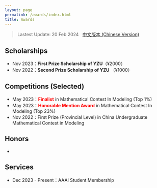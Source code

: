 ```yaml
---
layout: page
permalink: /awards/index.html
title: Awards
---
```


> Lastest Update: 20 Feb 2024 &nbsp; [中文版本 (Chinese Version)](https://ZyeWang33.github.io/file/awards-zh/)

## Scholarships

- Nov 2023：**First Prize Scholarship of YZU**（¥2000）
- Nov 2022：**Second Prize Scholarship of YZU** （¥1000）

## Competitions (Selected)

- May 2023：**<font color='red'>Finalist</font>** in  Mathematical Contest In Modeling (Top 1%)
- May 2023：**<font color='red'>Honorable Mention Award</font>** in Mathematical Contest In Modeling (Top 23%)
- Nov 2022：First Prize (Provincial Level) in China Undergraduate Mathematical Contest in Modeling

## Honors

- 

## Services

- Dec 2023 - Present：AAAI Student Membership
